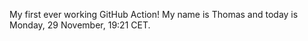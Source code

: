 My first ever working GitHub Action!
My name is Thomas and today is Monday, 29 November, 19:21 CET. 
